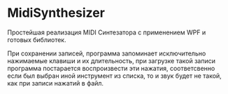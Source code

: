 # MidiSynthesizer
Простейшая реализация MIDI Синтезатора с применением WPF и готовых библиотек.

При сохранении записей, программа запоминает исключительно нажимаемые клавиши и их длительность, при загрузке такой записи программа постарается воспроизвести эти нажатия, 
соответсвенно если был выбран иной инструмент из списка, то и звук будет не такой, как при записи нажатий в файл.
